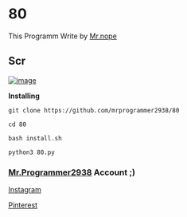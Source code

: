 # 80

This Programm Write by [Mr.nope](https://github.com/mrprogrammer2938)

## Scr
[![image](https://user-images.githubusercontent.com/78996423/126887775-f9e2d574-8517-4647-b40a-73519ada13ee.png)](https://github.com/mrprogrammer2938/80)


**Installing**
```
git clone https://github.com/mrprogrammer2938/80

cd 80

bash install.sh

python3 80.py
```


### [Mr.Programmer2938](https://github.com/mrprogrammer2938) Account ;)

[Instagram](https://instagram.com/programmer2938)

[Pinterest](https://www.pinterest.com/mrprogrammer2938)
